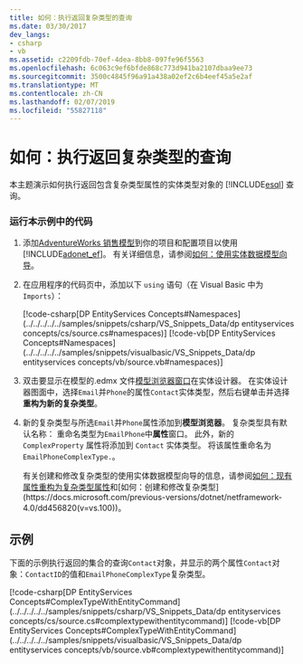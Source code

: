 ```yaml
---
title: 如何：执行返回复杂类型的查询
ms.date: 03/30/2017
dev_langs:
- csharp
- vb
ms.assetid: c2209fdb-70ef-4dea-8bb8-097fe96f5563
ms.openlocfilehash: 6c063c9ef6bfde868c773d941ba2107dbaa9ee73
ms.sourcegitcommit: 3500c4845f96a91a438a02ef2c6b4eef45a5e2af
ms.translationtype: MT
ms.contentlocale: zh-CN
ms.lasthandoff: 02/07/2019
ms.locfileid: "55827118"
---
```

# <a name="how-to-execute-a-query-that-returns-complex-types"></a>如何：执行返回复杂类型的查询
本主题演示如何执行返回包含复杂类型属性的实体类型对象的 [!INCLUDE[esql](../../../../../includes/esql-md.md)] 查询。  
  
### <a name="to-run-the-code-in-this-example"></a>运行本示例中的代码  
  
1.  添加[AdventureWorks 销售模型](https://github.com/Microsoft/sql-server-samples/releases/tag/adventureworks)到你的项目和配置项目以使用[!INCLUDE[adonet_ef](../../../../../includes/adonet-ef-md.md)]。 有关详细信息，请参阅[如何：使用实体数据模型向导](https://docs.microsoft.com/previous-versions/dotnet/netframework-4.0/bb738677(v=vs.100))。  
  
2.  在应用程序的代码页中，添加以下 `using` 语句（在 Visual Basic 中为 `Imports`）：  
  
     [!code-csharp[DP EntityServices Concepts#Namespaces](../../../../../samples/snippets/csharp/VS_Snippets_Data/dp entityservices concepts/cs/source.cs#namespaces)]
     [!code-vb[DP EntityServices Concepts#Namespaces](../../../../../samples/snippets/visualbasic/VS_Snippets_Data/dp entityservices concepts/vb/source.vb#namespaces)]  
  
3.  双击要显示在模型的.edmx 文件[模型浏览器窗口](https://docs.microsoft.com/previous-versions/dotnet/netframework-4.0/bb738483(v=vs.100))在实体设计器。 在实体设计器图面中，选择`Email`并`Phone`的属性`Contact`实体类型，然后右键单击并选择**重构为新的复杂类型**。  
  
4.  新的复杂类型与所选`Email`并`Phone`属性添加到**模型浏览器**。 复杂类型具有默认名称： 重命名类型为`EmailPhone`中**属性**窗口。 此外，新的 `ComplexProperty` 属性将添加到 `Contact` 实体类型。 将该属性重命名为 `EmailPhoneComplexType.`。  
  
     有关创建和修改复杂类型的使用实体数据模型向导的信息，请参阅[如何：现有属性重构为复杂类型属性](https://docs.microsoft.com/previous-versions/dotnet/netframework-4.0/dd456814(v=vs.100))和[如何：创建和修改复杂类型](https://docs.microsoft.com/previous-versions/dotnet/netframework-4.0/dd456820(v=vs.100))。  
  
## <a name="example"></a>示例  
 下面的示例执行返回的集合的查询`Contact`对象，并显示的两个属性`Contact`对象：`ContactID`的值和`EmailPhoneComplexType`复杂类型。  
  
 [!code-csharp[DP EntityServices Concepts#ComplexTypeWithEntityCommand](../../../../../samples/snippets/csharp/VS_Snippets_Data/dp entityservices concepts/cs/source.cs#complextypewithentitycommand)]
 [!code-vb[DP EntityServices Concepts#ComplexTypeWithEntityCommand](../../../../../samples/snippets/visualbasic/VS_Snippets_Data/dp entityservices concepts/vb/source.vb#complextypewithentitycommand)]

